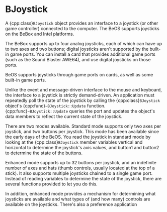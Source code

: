 # BJoystick

A {cpp:class}`BJoystick` object provides an interface to a joystick (or
other game controller) connected to the computer. The BeOS supports
joysticks on the BeBox and Intel platforms.

The BeBox supports up to four analog joysticks, each of which can have up
to two axes and two buttons; digital joysticks aren't supported by the
built-in game ports. You can install a card that provides additional game
ports (such as the Sound Blaster AWE64), and use digital joysticks on those
ports.

BeOS supports joysticks through game ports on cards, as well as some
built-in game ports.

Unlike the event and message-driven interface to the mouse and keyboard,
the interface to a joystick is strictly demand-driven. An application must
repeatedly poll the state of the joystick by calling the
{cpp:class}`BJoystick` object's {cpp:func}`~BJoystick::Update` function.
{cpp:func}`~BJoystick::Update` queries the port and updates the object's
data members to reflect the current state of the joystick.

There are two modes available. Standard mode supports only two axes per
joystick, and two buttons per joystick. This mode has been available since
the early days of the BeOS. You read the joystick in standard mode by
looking at the {cpp:class}`BJoystick` member variables vertical and
horizontal to determine the joystick's axis values, and button1 and button2
to determine the state of the buttons.

Enhanced mode supports up to 32 buttons per joystick, and an indefinite
number of axes and hats (thumb controls, usually located at the top of a
stick). It also supports multiple joysticks chained to a single game port.
Instead of reading variables to determine the state of the joystick, there
are several functions provided to let you do this.

In addition, enhanced mode provides a mechanism for determining what
joysticks are available and what types of (and how many) controls are
available on the joysticks. There's also a preference application
